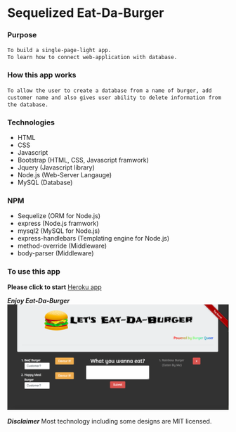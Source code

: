 # Sequelized Eat-Da-Burger

### Purpose
    To build a single-page-light app.
    To learn how to connect web-application with database.

### How this app works
    To allow the user to create a database from a name of burger, add customer name and also gives user ability to delete information from the database.

### Technologies
* HTML
* CSS
* Javascript
* Bootstrap (HTML, CSS, Javascript framwork)
* Jquery (Javascript library)
* Node.js (Web-Server Langauge)
* MySQL (Database)  

### NPM
* Sequelize (ORM for Node.js)
* express (Node.js framwork) 
* mysql2 (MySQL for Node.js) 
* express-handlebars (Templating engine for Node.js) 
* method-override (Middleware)
* body-parser (Middleware)

### To use this app

**Please click to start**
[Heroku app](https://salty-plateau-79246.herokuapp.com/)


***Enjoy Eat-Da-Burger***
![Application Screenshot](/public/assets/img/SS1.png)

***Disclaimer***
    Most technology including some designs are MIT licensed.